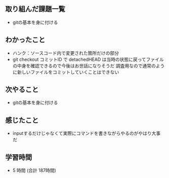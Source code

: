 ## 取り組んだ課題一覧
- gitの基本を身に付ける
## わかったこと
- ハンク：ソースコード内で変更された箇所だけの部分
- git checkout コミットID で detachedHEAD は当時の状態に戻ってファイルの中身を確認できるので今後はお世話になりそうだ
  調査用なので通常のように新しいファイルをコミットしていくことはできない
## 次やること
- gitの基本を身に付ける
## 感じたこと
- inputするだけじゃなくて実際にコマンドを書きながらやるのがやはり大事だ
## 学習時間
- 5 時間 (合計 187時間)
